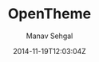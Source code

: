 ---
title: "OpenTheme"
github: https://github.com/open-start/opentheme
demo: http://opentheme.co/
author: Manav Sehgal

ssg:
  - Jekyll
cms:
  - No Cms
date: 2014-11-19T12:03:04Z
github_branch: master
description: "Powerful new theme featuring Semantic UI for speedily creating amazing websites and mobile-hybrid apps on GitHub Pages."
stale: true
---